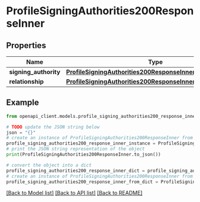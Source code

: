 # ProfileSigningAuthorities200ResponseInner


## Properties

Name | Type | Description | Notes
------------ | ------------- | ------------- | -------------
**signing_authority** | [**ProfileSigningAuthorities200ResponseInnerSigningAuthority**](ProfileSigningAuthorities200ResponseInnerSigningAuthority.md) |  | 
**relationship** | [**ProfileSigningAuthorities200ResponseInnerRelationship**](ProfileSigningAuthorities200ResponseInnerRelationship.md) |  | 

## Example

```python
from openapi_client.models.profile_signing_authorities200_response_inner import ProfileSigningAuthorities200ResponseInner

# TODO update the JSON string below
json = "{}"
# create an instance of ProfileSigningAuthorities200ResponseInner from a JSON string
profile_signing_authorities200_response_inner_instance = ProfileSigningAuthorities200ResponseInner.from_json(json)
# print the JSON string representation of the object
print(ProfileSigningAuthorities200ResponseInner.to_json())

# convert the object into a dict
profile_signing_authorities200_response_inner_dict = profile_signing_authorities200_response_inner_instance.to_dict()
# create an instance of ProfileSigningAuthorities200ResponseInner from a dict
profile_signing_authorities200_response_inner_from_dict = ProfileSigningAuthorities200ResponseInner.from_dict(profile_signing_authorities200_response_inner_dict)
```
[[Back to Model list]](../README.md#documentation-for-models) [[Back to API list]](../README.md#documentation-for-api-endpoints) [[Back to README]](../README.md)


